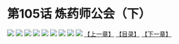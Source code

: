 # 第105话 炼药师公会（下）
![](https://mhpic.xiaomingtaiji.net/comic/D/斗破苍穹拆分版/105话/1.jpg-zymk.middle.webp)
![](https://mhpic.xiaomingtaiji.net/comic/D/斗破苍穹拆分版/105话/2.jpg-zymk.middle.webp)
![](https://mhpic.xiaomingtaiji.net/comic/D/斗破苍穹拆分版/105话/3.jpg-zymk.middle.webp)
![](https://mhpic.xiaomingtaiji.net/comic/D/斗破苍穹拆分版/105话/4.jpg-zymk.middle.webp)
![](https://mhpic.xiaomingtaiji.net/comic/D/斗破苍穹拆分版/105话/5.jpg-zymk.middle.webp)
![](https://mhpic.xiaomingtaiji.net/comic/D/斗破苍穹拆分版/105话/6.jpg-zymk.middle.webp)
![](https://mhpic.xiaomingtaiji.net/comic/D/斗破苍穹拆分版/105话/7.jpg-zymk.middle.webp)
![](https://mhpic.xiaomingtaiji.net/comic/D/斗破苍穹拆分版/105话/8.jpg-zymk.middle.webp)
![](https://mhpic.xiaomingtaiji.net/comic/D/斗破苍穹拆分版/105话/9.jpg-zymk.middle.webp)
[【上一章】](./104.md)
[【目录】](./README.md)
[【下一章】](./106.md)
